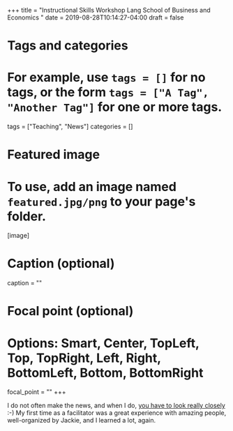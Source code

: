 +++
title = "Instructional Skills Workshop Lang School of Business and Economics "
date = 2019-08-28T10:14:27-04:00
draft = false

# Tags and categories
# For example, use `tags = []` for no tags, or the form `tags = ["A Tag", "Another Tag"]` for one or more tags.
tags = ["Teaching", "News"]
categories = []

# Featured image
# To use, add an image named `featured.jpg/png` to your page's folder. 
[image]
  # Caption (optional)
  caption = ""

  # Focal point (optional)
  # Options: Smart, Center, TopLeft, Top, TopRight, Left, Right, BottomLeft, Bottom, BottomRight
  focal_point = ""
+++

I do not often make the news, and when I do, [you have to look really closely](https://www.uoguelph.ca/lang/news/2019/07/lang-faculty-dedicate-time-improving-student-learning-experience) :-) My first time as a facilitator was a great experience with amazing people, well-organized by Jackie, and I learned a lot, again.
